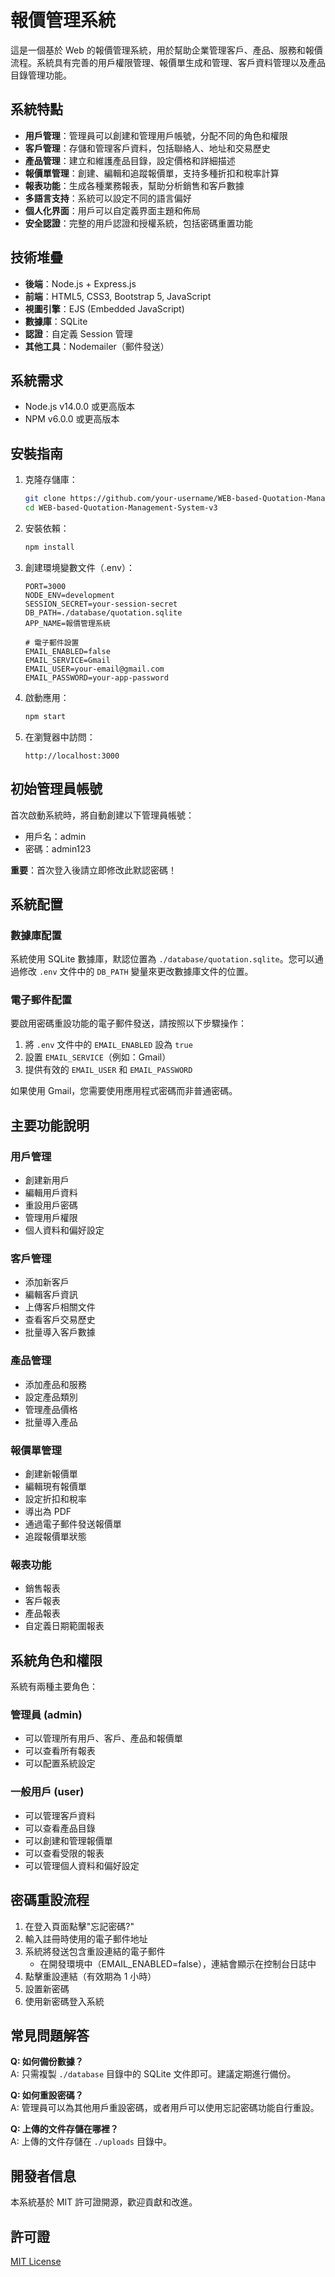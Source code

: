 # 報價管理系統

這是一個基於 Web 的報價管理系統，用於幫助企業管理客戶、產品、服務和報價流程。系統具有完善的用戶權限管理、報價單生成和管理、客戶資料管理以及產品目錄管理功能。

## 系統特點

- **用戶管理**：管理員可以創建和管理用戶帳號，分配不同的角色和權限
- **客戶管理**：存儲和管理客戶資料，包括聯絡人、地址和交易歷史
- **產品管理**：建立和維護產品目錄，設定價格和詳細描述
- **報價單管理**：創建、編輯和追蹤報價單，支持多種折扣和稅率計算
- **報表功能**：生成各種業務報表，幫助分析銷售和客戶數據
- **多語言支持**：系統可以設定不同的語言偏好
- **個人化界面**：用戶可以自定義界面主題和佈局
- **安全認證**：完整的用戶認證和授權系統，包括密碼重置功能

## 技術堆疊

- **後端**：Node.js + Express.js
- **前端**：HTML5, CSS3, Bootstrap 5, JavaScript
- **視圖引擎**：EJS (Embedded JavaScript)
- **數據庫**：SQLite
- **認證**：自定義 Session 管理
- **其他工具**：Nodemailer（郵件發送）

## 系統需求

- Node.js v14.0.0 或更高版本
- NPM v6.0.0 或更高版本

## 安裝指南

1. 克隆存儲庫：
   ```bash
   git clone https://github.com/your-username/WEB-based-Quotation-Management-System-v3.git
   cd WEB-based-Quotation-Management-System-v3
   ```

2. 安裝依賴：
   ```bash
   npm install
   ```

3. 創建環境變數文件（.env）：
   ```
   PORT=3000
   NODE_ENV=development
   SESSION_SECRET=your-session-secret
   DB_PATH=./database/quotation.sqlite
   APP_NAME=報價管理系統
   
   # 電子郵件設置
   EMAIL_ENABLED=false
   EMAIL_SERVICE=Gmail
   EMAIL_USER=your-email@gmail.com
   EMAIL_PASSWORD=your-app-password
   ```

4. 啟動應用：
   ```bash
   npm start
   ```

5. 在瀏覽器中訪問：
   ```
   http://localhost:3000
   ```

## 初始管理員帳號

首次啟動系統時，將自動創建以下管理員帳號：
- 用戶名：admin
- 密碼：admin123

**重要**：首次登入後請立即修改此默認密碼！

## 系統配置

### 數據庫配置
系統使用 SQLite 數據庫，默認位置為 `./database/quotation.sqlite`。您可以通過修改 `.env` 文件中的 `DB_PATH` 變量來更改數據庫文件的位置。

### 電子郵件配置
要啟用密碼重設功能的電子郵件發送，請按照以下步驟操作：

1. 將 `.env` 文件中的 `EMAIL_ENABLED` 設為 `true`
2. 設置 `EMAIL_SERVICE`（例如：Gmail）
3. 提供有效的 `EMAIL_USER` 和 `EMAIL_PASSWORD`

如果使用 Gmail，您需要使用應用程式密碼而非普通密碼。

## 主要功能說明

### 用戶管理
- 創建新用戶
- 編輯用戶資料
- 重設用戶密碼
- 管理用戶權限
- 個人資料和偏好設定

### 客戶管理
- 添加新客戶
- 編輯客戶資訊
- 上傳客戶相關文件
- 查看客戶交易歷史
- 批量導入客戶數據

### 產品管理
- 添加產品和服務
- 設定產品類別
- 管理產品價格
- 批量導入產品

### 報價單管理
- 創建新報價單
- 編輯現有報價單
- 設定折扣和稅率
- 導出為 PDF
- 通過電子郵件發送報價單
- 追蹤報價單狀態

### 報表功能
- 銷售報表
- 客戶報表
- 產品報表
- 自定義日期範圍報表

## 系統角色和權限

系統有兩種主要角色：

### 管理員 (admin)
- 可以管理所有用戶、客戶、產品和報價單
- 可以查看所有報表
- 可以配置系統設定

### 一般用戶 (user)
- 可以管理客戶資料
- 可以查看產品目錄
- 可以創建和管理報價單
- 可以查看受限的報表
- 可以管理個人資料和偏好設定

## 密碼重設流程

1. 在登入頁面點擊"忘記密碼?"
2. 輸入註冊時使用的電子郵件地址
3. 系統將發送包含重設連結的電子郵件
   - 在開發環境中（EMAIL_ENABLED=false），連結會顯示在控制台日誌中
4. 點擊重設連結（有效期為 1 小時）
5. 設置新密碼
6. 使用新密碼登入系統

## 常見問題解答

**Q: 如何備份數據？**  
A: 只需複製 `./database` 目錄中的 SQLite 文件即可。建議定期進行備份。

**Q: 如何重設密碼？**  
A: 管理員可以為其他用戶重設密碼，或者用戶可以使用忘記密碼功能自行重設。

**Q: 上傳的文件存儲在哪裡？**  
A: 上傳的文件存儲在 `./uploads` 目錄中。

## 開發者信息

本系統基於 MIT 許可證開源，歡迎貢獻和改進。

## 許可證

[MIT License](LICENSE) 